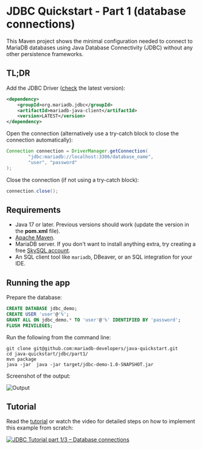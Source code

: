 # JDBC Quickstart - Part 1 (database connections)

This Maven project shows the minimal configuration needed to connect to
MariaDB databases using Java Database Connectivity (JDBC) without any
other persistence frameworks.

## TL;DR

Add the JDBC Driver ([check](https://mariadb.com/docs/clients/mariadb-connectors/connector-j/#latest-software-releases)
the latest version):

```xml
<dependency>
    <groupId>org.mariadb.jdbc</groupId>
    <artifactId>mariadb-java-client</artifactId>
    <version>LATEST</version>
</dependency>
```

Open the connection (alternatively use a try-catch block to close the connection automatically):

```java
Connection connection = DriverManager.getConnection(
        "jdbc:mariadb://localhost:3306/database_name",
        "user", "password"
);
```

Close the connection (if not using a try-catch block):

```java
connection.close();
```

## Requirements

- Java 17 or later. Previous versions should work (update the version
  in the **pom.xml** file).
- [Apache Maven](https://maven.apache.org).
- MariaDB server. If you don't want to install
  anything extra, try creating a free [SkySQL account](https://cloud.mariadb.com).
- An SQL client tool like `mariadb`, DBeaver, or an SQL integration for
  your IDE.

## Running the app

Prepare the database:

```sql
CREATE DATABASE jdbc_demo;
CREATE USER 'user'@'%';
GRANT ALL ON jdbc_demo.* TO 'user'@'%' IDENTIFIED BY 'password';
FLUSH PRIVILEGES;
```

Run the following from the command line:

```
git clone git@github.com:mariadb-developers/java-quickstart.git
cd java-quickstart/jdbc/part1/
mvn package
java -jar  java -jar target/jdbc-demo-1.0-SNAPSHOT.jar
```

Screenshot of the output:

![Output](https://dz2cdn1.dzone.com/storage/temp/15510536-3-jdbc-output.png)

## Tutorial

Read the [tutorial](https://dzone.com/articles/jdbc-tutorial-part-1-connecting-to-a-database)
or watch the video for detailed steps on how to implement this example from scratch:

[![JDBC Tutorial part 1/3 – Database connections](https://img.youtube.com/vi/ceAev_93p3s/hqdefault.jpg)](https://www.youtube.com/watch?v=ceAev_93p3s)
